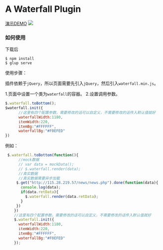 # A Waterfall Plugin

[演示DEMO](http://xiaoxiao.work/waterfall/dist/)
![](http://77fzek.com1.z0.glb.clouddn.com/GIF.gif)
### 如何使用
下载后

```
$ npm install
$ glup serve
```
使用步骤：

插件依赖于`jQuery`，所以页面需要先引入`jQuery`，然后引入`waterfall.min.js`。

1.页面中设置一个类为`waterfall`的容器。
2.设置调用参数。
```javascript
$.waterfall.toBottom();
$waterfall.init({
      //这里有四个配置参数，需要修改的话可以自定义，不需要修改的话传入默认值就好
      waterfallWidth:1180,
      itemWidth:220,
      itemBg:"#FFFFFF",
      waterfallBg:"#F0EFED"
})
```

例如：

```javascript
 $.waterfall.toBottom(function(){
      //mock数据
      // var data = mockData();
      // $.waterfall.render(data);
      //真实数据
      //真实数据需要异步加载
     $.get("http://115.28.219.57/news/news.php").done(function(data){
       console.log(data);
       if(data.retData){
         $.waterfall.render(data.retData);
       }
     })
    })
    //这里有四个配置参数，需要修改的话可以自定义，不需要修改的话传入默认值就好
    $.waterfall.init({
      waterfallWidth:1180,
      itemWidth:220,
      itemBg:"#FFFFFF",
      waterfallBg:"#F0EFED"
    });
    
```
